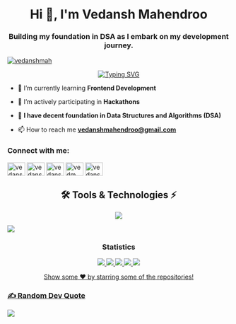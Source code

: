 <h1 align="center">Hi 👋, I'm Vedansh Mahendroo</h1>
<h3 align="center">Building my foundation in DSA as I embark on my development journey.</h3>

<div align="center">
<p align="left"> <a href="https://github.com/ryo-ma/github-profile-trophy"><img src="https://github-profile-trophy.vercel.app/?username=vedanshmah" alt="vedanshmah" /></a> </p>
</div>

<div align="center">
  
[![Typing SVG](https://readme-typing-svg.demolab.com?font=Sans+Serif&size=22&duration=2500&pause=500&color=27F739&random=true&width=435&lines=Hello+World!;Here's+Vedansh+Mahendroo;Solving+DSA+problems+daily...;Currently+learning+Web+Dev)](https://git.io/typing-svg)

</div>

- 🌱 I’m currently learning **Frontend Development**

- 👯 I’m actively participating in **Hackathons**
  
- 🔭 **I have decent foundation in Data Structures and Algorithms (DSA)**

- 📫 How to reach me **vedanshmahendroo@gmail.com**
  
<h3 align="left">Connect with me:</h3>
<p align="left">
<a href="https://twitter.com/vedansh_gg" target="blank"><img align="center" src="https://raw.githubusercontent.com/rahuldkjain/github-profile-readme-generator/master/src/images/icons/Social/twitter.svg" alt="vedansh_gg" height="30" width="40" /></a>    
<a href="https://linkedin.com/in/vedansh mahendroo" target="blank"><img align="center" src="https://raw.githubusercontent.com/rahuldkjain/github-profile-readme-generator/master/src/images/icons/Social/linked-in-alt.svg" alt="vedansh mahendroo" height="30" width="40" /></a>
<a href="https://instagram.com/vedansh_2005_" target="blank"><img align="center" src="https://raw.githubusercontent.com/rahuldkjain/github-profile-readme-generator/master/src/images/icons/Social/instagram.svg" alt="vedansh_2005_" height="30" width="40" /></a>
<a href="https://www.leetcode.com/vedm" target="blank"><img align="center" src="https://raw.githubusercontent.com/rahuldkjain/github-profile-readme-generator/master/src/images/icons/Social/leet-code.svg" alt="vedm" height="30" width="40" /></a>
<a href="https://auth.geeksforgeeks.org/user/vedansh_" target="blank"><img align="center" src="https://raw.githubusercontent.com/rahuldkjain/github-profile-readme-generator/master/src/images/icons/Social/geeks-for-geeks.svg" alt="vedansh_" height="30" width="40" /></a>

<h2 align="center">🛠 Tools & Technologies ⚡</h2>
<p align="center">
  <a href="https://skillicons.dev">
    <img src="https://skillicons.dev/icons?i=c,cpp,py,html,css,js,bootstrap,flask,mysql" />
  </a>
</p>




<img src="https://user-images.githubusercontent.com/73097560/115834477-dbab4500-a447-11eb-908a-139a6edaec5c.gif">
<h3 align="center">Statistics</h3>
<div align="center">
<a href="https://github.com/vedanshmah">
  
![](http://github-profile-summary-cards.vercel.app/api/cards/repos-per-language?username=vedanshmah&theme=city_lights)
![](http://github-profile-summary-cards.vercel.app/api/cards/stats?username=vedanshmah&theme=city_lights)
![](http://github-profile-summary-cards.vercel.app/api/cards/most-commit-language?username=vedanshmah&theme=city_lights)
![](http://github-profile-summary-cards.vercel.app/api/cards/productive-time?username=vedanshmah&theme=city_lights&utcOffset=8)
![](http://github-profile-summary-cards.vercel.app/api/cards/profile-details?username=vedanshmah&theme=city_lights)
</div>
<div align="center">
Show some ❤️ by starring some of the repositories!
</div>

### ✍️ Random Dev Quote
![](https://quotes-github-readme.vercel.app/api?type=vetical&theme=tokyonight)
